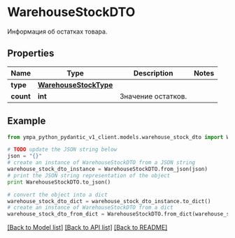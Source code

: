 # WarehouseStockDTO

Информация об остатках товара.

## Properties
Name | Type | Description | Notes
------------ | ------------- | ------------- | -------------
**type** | [**WarehouseStockType**](WarehouseStockType.md) |  | 
**count** | **int** | Значение остатков. | 

## Example

```python
from ympa_python_pydantic_v1_client.models.warehouse_stock_dto import WarehouseStockDTO

# TODO update the JSON string below
json = "{}"
# create an instance of WarehouseStockDTO from a JSON string
warehouse_stock_dto_instance = WarehouseStockDTO.from_json(json)
# print the JSON string representation of the object
print WarehouseStockDTO.to_json()

# convert the object into a dict
warehouse_stock_dto_dict = warehouse_stock_dto_instance.to_dict()
# create an instance of WarehouseStockDTO from a dict
warehouse_stock_dto_from_dict = WarehouseStockDTO.from_dict(warehouse_stock_dto_dict)
```
[[Back to Model list]](../README.md#documentation-for-models) [[Back to API list]](../README.md#documentation-for-api-endpoints) [[Back to README]](../README.md)



